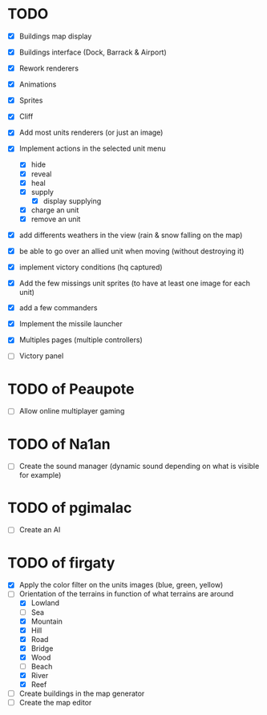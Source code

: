 TODO
====

- [x] Buildings map display
- [x] Buildings interface (Dock, Barrack & Airport)
- [x] Rework renderers
- [x] Animations
- [x] Sprites
- [x] Cliff
- [x] Add most units renderers (or just an image)
- [x] Implement actions in the selected unit menu
    - [x] hide
    - [x] reveal
    - [x] heal
    - [x] supply
        - [x] display supplying
    - [x] charge an unit
    - [x] remove an unit
- [x] add differents weathers in the view (rain & snow falling on the map)
- [x] be able to go over an allied unit when moving (without destroying it)
- [x] implement victory conditions (hq captured)
- [x] Add the few missings unit sprites (to have at least one image for each unit)
- [x] add a few commanders
- [x] Implement the missile launcher
- [x] Multiples pages (multiple controllers)
- [ ] Victory panel


TODO of Peaupote
====

- [ ] Allow online multiplayer gaming


TODO of Na1an
====

- [ ] Create the sound manager (dynamic sound depending on what is visible for example)


TODO of pgimalac
====

- [ ] Create an AI


TODO of firgaty
====

- [x] Apply the color filter on the units images (blue, green, yellow)
- [ ] Orientation of the terrains in function of what terrains are around
    - [x] Lowland
    - [ ] Sea
    - [x] Mountain
    - [x] Hill
    - [x] Road
    - [x] Bridge
    - [x] Wood
    - [ ] Beach
    - [x] River
    - [x] Reef
- [ ] Create buildings in the map generator
- [ ] Create the map editor
